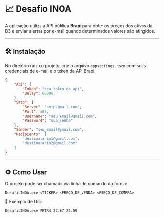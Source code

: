 # 📈 Desafio INOA  

A aplicação utiliza a API pública **Brapi** para obter os preços dos ativos da B3 e enviar alertas por e-mail quando determinados valores são atingidos.  

---

## 🛠 Instalação  

No diretório raiz do projeto, crie o arquivo `appsettings.json` com suas credenciais de e-mail e o token da API Brapi:  

```json
{
    "Api": {
        "Token": "seu_token_da_api",
        "Delay": 60000
    },
    "Smtp": {
        "Server": "smtp.gmail.com",
        "Port": 587,
        "Username": "seu_email@gmail.com",
        "Password": "sua_senha"
    },
    "Sender": "seu_email@gmail.com",
    "Recipients": [
        "destinatario1@gmail.com",
        "destinatario2@gmail.com"
    ]
}
````
--------

## ⚙️ Como Usar

O projeto pode ser chamado via linha de comando da forma:

````
DesafioINOA.exe <TICKER> <PREÇO_DE_VENDA> <PREÇO_DE_COMPRA>
````

📌 Exemplo de Uso
````
DesafioINOA.exe PETR4 22.67 22.59
````


